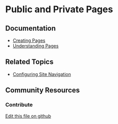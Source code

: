 # Public and Private Pages

## Documentation

* [Creating Pages](https://learn.liferay.com/dxp/7.x/en/site-building/creating_pages.html)
* [Understanding Pages](https://learn.liferay.com/dxp/latest/en/site-building/creating-pages/understanding-pages/understanding-pages.html)

## Related Topics

* [Configuring Site Navigation](https://learn.liferay.com/dxp/latest/en/site-building/site_navigation.html)

## Community Resources


### Contribute

[Edit this file on github](https://github.com/olafk/controlpanel-documentation-docs/blob/master/md/74en/com_liferay_layout_admin_web_portlet_GroupPagesPortlet.md)
